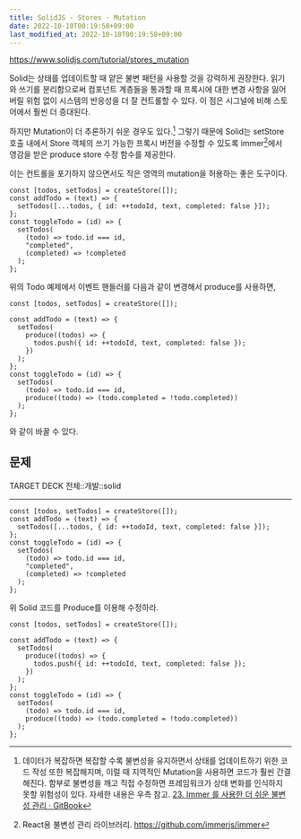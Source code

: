 ```yaml
---
title: SolidJS - Stores - Mutation
date: 2022-10-10T00:19:58+09:00
last_modified_at: 2022-10-10T00:19:58+09:00
---
```


https://www.solidjs.com/tutorial/stores_mutation

Solid는 상태를 업데이트할 때 얕은 불변 패턴을 사용할 것을 강력하게 권장한다. 읽기와 쓰기를 분리함으로써 컴포넌트 계층들을 통과할 때 프록시에 대한 변경 사항을 잃어버릴 위험 없이 시스템의 반응성을 더 잘 컨트롤할 수 있다. 이 점은 시그널에 비해 스토어에서 훨씬 더 증대된다.

하지만 Mutation이 더 추론하기 쉬운 경우도 있다.[^불변성유지] 그렇기 때문에 Solid는 setStore 호출 내에서 Store 객체의 쓰기 가능한 프록시 버전을 수정할 수 있도록 immer[^immer]에서 영감을 받은 produce store 수정 함수를 제공한다.

[^immer]: React용 불변성 관리 라이브러리. https://github.com/immerjs/immer

[^불변성유지]: 데이터가 복잡하면 복잡할 수록 불변성을 유지하면서 상태를 업데이트하기 위한 코드 작성 또한 복잡해지며, 이럴 때 지역적인 Mutation을 사용하면 코드가 훨씬 간결해진다. 함부로 불변성을 깨고 직접 수정하면 프레임워크가 상태 변화를 인식하지 못할 위험성이 있다. 자세한 내용은 우측 참고. [23. Immer 를 사용한 더 쉬운 불변성 관리 · GitBook](https://react.vlpt.us/basic/23-immer.html)

이는 컨트롤을 포기하지 않으면서도 작은 영역의 mutation을 허용하는 좋은 도구이다.

```tsx
const [todos, setTodos] = createStore([]);
const addTodo = (text) => {
  setTodos([...todos, { id: ++todoId, text, completed: false }]);
};
const toggleTodo = (id) => {
  setTodos(
    (todo) => todo.id === id,
    "completed",
    (completed) => !completed
  );
};
```

위의 Todo 예제에서 이벤트 핸들러를 다음과 같이 변경해서 produce를 사용하면,

```tsx
const [todos, setTodos] = createStore([]);

const addTodo = (text) => {
  setTodos(
    produce((todos) => {
      todos.push({ id: ++todoId, text, completed: false });
    })
  );
};
const toggleTodo = (id) => {
  setTodos(
    (todo) => todo.id === id,
    produce((todo) => (todo.completed = !todo.completed))
  );
};
```

와 같이 바꿀 수 있다.

## 문제

TARGET DECK
전체::개발::solid

---

<!--ankiQ-->

```tsx
const [todos, setTodos] = createStore([]);
const addTodo = (text) => {
  setTodos([...todos, { id: ++todoId, text, completed: false }]);
};
const toggleTodo = (id) => {
  setTodos(
    (todo) => todo.id === id,
    "completed",
    (completed) => !completed
  );
};
```

위 Solid 코드를 Produce를 이용해 수정하라.

<!--ankiA-->

```tsx
const [todos, setTodos] = createStore([]);

const addTodo = (text) => {
  setTodos(
    produce((todos) => {
      todos.push({ id: ++todoId, text, completed: false });
    })
  );
};
const toggleTodo = (id) => {
  setTodos(
    (todo) => todo.id === id,
    produce((todo) => (todo.completed = !todo.completed))
  );
};
```

<!--ankiE-->
<!--ID: 1665040051778-->

